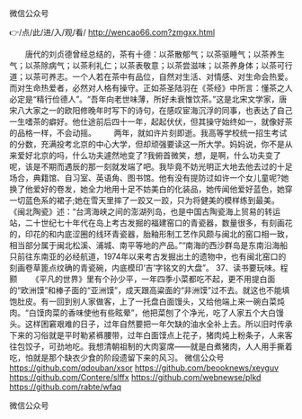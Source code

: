 
微信公众号




👉/点/此/进/入/观/看/ http://wencao66.com?zmgxx.html




　　唐代的刘贞德曾经总结的，茶有十德：以茶散郁气；以茶驱睡气；以茶养生气；以茶除病气；以茶利礼仁；以茶表敬意；以茶尝滋味；以茶养身体；以茶可行道；以茶可养志。一个人若在茶中有品位，自然对生活、对情感、对生命会热爱。而对生命热爱者，必然对人格有操守。正如茶圣陆羽在《茶经》中所言：懂茶之人必定是“精行俭德人”。“吾年向老世味薄，所好未衰惟饮茶。”这是北宋文学家，唐宋八大家之一的欧阳修晚年时写下的诗句，在感叹宦海沉浮的同事，也表达了自己一生嗜茶的癖好。他仕途前后四十一年，起起伏伏，但其操守始终如一，就像好茶的品格一样，不会动摇。
　　两年，就如许片刻即逝。我高等学校统一招生考试的分数，充满投考北京的中心大学，但却顽强要读这一所大学。妈妈说，你不是从来爱好北京的吗，什么功夫遽然地变了?我俯首微笑，想，是啊，什么功夫变了呢，该是不期而遇辰的那一刻就发端了吧。我毕竟不妨光明正大地去他去过的十足场合，典籍馆、自习室、英语角、图书馆。他有没有提防过如许一个女儿童呢?她换了他爱好的卷发，她全力地用十足不妨美白的化装品，她传闻他爱好蓝色，她穿一切蓝色系的裙子;她在雪天里摔了一跤又一跤，只为将健美的模样练到最美。
《闽北陶瓷》述：“台湾海峡之间的澎湖列岛，也是中国古陶瓷海上贸易的转运站，二十世纪七十年代在岛上考古发掘的福建窑口的青瓷器，数量很多，有刻画花的，印花的和内底涩圈的线环青瓷器，胎釉形制工艺作风颇与闽北的窑口相一致，相当部分属于闽北松溪、浦城、南平等地的产品。”“南海的西沙群岛是东南沿海船只前往东南亚的必经航道，1974年以来考古发掘出土的遗物中，也有闽北窑口的刻画卷草篦点纹确的青瓷碗，内底模印‘吉’字铭文的大盘”。
	37、读书要玩味。程颢
　　《平凡的世界》里有个孙少平，一年四季小菜都吃不起，更不用提白面的“欧洲馍”和棒子面的“亚洲馍”，成天跟高粱面的“非洲馍”过不去。就这也不能填饱肚皮。有一回到别人家做客，上了一托盘白面馒头，又给他端上来一碗白菜炖肉。“白馍肉菜的香味使他有些眩晕”，他把菜刨了个净光，吃了人家五个大白馒头。这样困窘艰难的日子，过年自然要把一年欠缺的油水全补上去。所以旧时传承下来的习俗就是平时勒紧裤腰带，过年白面馍点上花子，猪肉炖上粉条子，人来客往包饺子，可劲地吃。我想清朝祖制的大肉宴席——就是白煮猪肉，人人用手撕着吃，怕就是那个缺衣少食的阶段遗留下来的风习。
微信公众号 https://github.com/qdouban/xsor
https://github.com/beooknews/xeyguv
https://github.com/Contere/slffx
https://github.com/webnewse/plkd
https://github.com/rabte/wfaq





微信公众号

